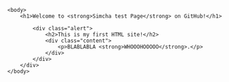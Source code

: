 <html xmlns="http://www.w3.org/1999/xhtml" xml:lang="en">
    <head>
        <meta http-equiv="Content-Type" content="text/html; charset=UTF-8" />
        <style type="text/css">
            /*<![CDATA[*/
            body {
                background-image: url("docs/4398992.jpg");
            h1 {
                text-align: center;
                color:#f3109d;
                font-weight: normal;
                font-size: 1.75em;
            }
            h1 strong {
                font-weight: bold;
                font-size: 1.5em;
            }
            h2 {
                text-align: center;
                font-size: 1.1em;
                font-weight: bold;
                color: #f3109d;
                border-bottom: 20px solid #f3109d;
            }
            .alert {
                border: 2px solid #f3109d;
            }
            /*]]>*/
        </style>
    </head>

    <body>
        <h1>Welcome to <strong>Simcha test Page</strong> on GitHub!</h1>

            <div class="alert">
                <h2>This is my first HTML site!</h2>
                <div class="content">
                    <p>BLABLABLA <strong>WHOOOHOOOOO</strong>.</p>
                </div>
            </div>
        </div>
    </body>
</html>
